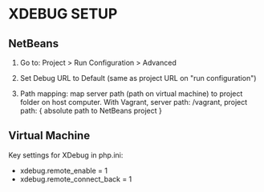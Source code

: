 XDEBUG SETUP
============

NetBeans
--------

1. Go to: Project > Run Configuration > Advanced

2. Set Debug URL to Default (same as project URL on "run configuration")

3. Path mapping: map server path (path on virtual machine) to project folder on 
host computer. With Vagrant, server path: /vagrant, project path: { absolute path to NetBeans project }

Virtual Machine
---------------

Key settings for XDebug in php.ini:

* xdebug.remote_enable = 1
* xdebug.remote_connect_back = 1